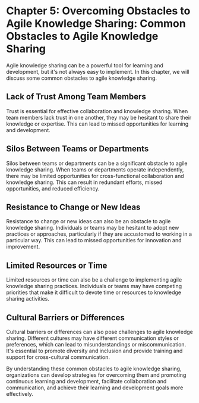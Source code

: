 Chapter 5: Overcoming Obstacles to Agile Knowledge Sharing: Common Obstacles to Agile Knowledge Sharing
=======================================================================================================

Agile knowledge sharing can be a powerful tool for learning and development, but it's not always easy to implement. In this chapter, we will discuss some common obstacles to agile knowledge sharing.

Lack of Trust Among Team Members
--------------------------------

Trust is essential for effective collaboration and knowledge sharing. When team members lack trust in one another, they may be hesitant to share their knowledge or expertise. This can lead to missed opportunities for learning and development.

Silos Between Teams or Departments
----------------------------------

Silos between teams or departments can be a significant obstacle to agile knowledge sharing. When teams or departments operate independently, there may be limited opportunities for cross-functional collaboration and knowledge sharing. This can result in redundant efforts, missed opportunities, and reduced efficiency.

Resistance to Change or New Ideas
---------------------------------

Resistance to change or new ideas can also be an obstacle to agile knowledge sharing. Individuals or teams may be hesitant to adopt new practices or approaches, particularly if they are accustomed to working in a particular way. This can lead to missed opportunities for innovation and improvement.

Limited Resources or Time
-------------------------

Limited resources or time can also be a challenge to implementing agile knowledge sharing practices. Individuals or teams may have competing priorities that make it difficult to devote time or resources to knowledge sharing activities.

Cultural Barriers or Differences
--------------------------------

Cultural barriers or differences can also pose challenges to agile knowledge sharing. Different cultures may have different communication styles or preferences, which can lead to misunderstandings or miscommunication. It's essential to promote diversity and inclusion and provide training and support for cross-cultural communication.

By understanding these common obstacles to agile knowledge sharing, organizations can develop strategies for overcoming them and promoting continuous learning and development, facilitate collaboration and communication, and achieve their learning and development goals more effectively.


